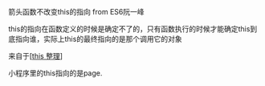 箭头函数不改变this的指向 from ES6阮一峰



this的指向在函数定义的时候是确定不了的，只有函数执行的时候才能确定this到底指向谁，实际上this的最终指向的是那个调用它的对象

来自于\[[this 整理](https://www.cnblogs.com/pssp/p/5216085.html)\]

小程序里的this指向的是page.

